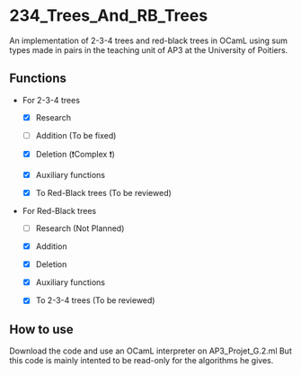 # 234_Trees_And_RB_Trees
An implementation of 2-3-4 trees and red-black trees in OCamL using sum types made in pairs in the teaching unit of AP3 at the University of Poitiers.

## Functions
  - For 2-3-4 trees
  
    - [x] Research
    - [ ] Addition (To be fixed)
    - [x] Deletion (❗️Complex ❗️)
    - [x] Auxiliary functions
    
    - [x] To Red-Black trees (To be reviewed)
    
  - For Red-Black trees
  
    - [ ] Research (Not Planned)
    - [x] Addition
    - [x] Deletion
    - [x] Auxiliary functions
    
    - [x] To 2-3-4 trees (To be reviewed)
    
## How to use
Download the code and use an OCamL interpreter on AP3_Projet_G.2.ml
But this code is mainly intented to be read-only for the algorithms he gives.
